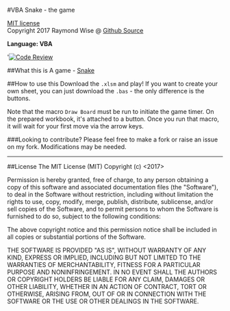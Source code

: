 #VBA Snake - the game

[MIT license](https://opensource.org/licenses/MIT)<br>
Copyright 2017 Raymond Wise @ [Github Source](https://github.com/RaymondWise/Snake) 

**Language: VBA**

'[![Code Review](http://www.zomis.net/codereview/shield/?qid=156557)](http://codereview.stackexchange.com/q/156557)

##What this is
A game - [Snake](https://en.wikipedia.org/wiki/Snake_(video_game))

##How to use this
Download the `.xlsm` and play! If you want to create your own sheet, you can just download the `.bas` - the only difference is the buttons.

Note that the macro `Draw Board` must be run to initiate the game timer. On the prepared workbook, it's attached to a button. Once you run that macro, it will wait for your first move via the arrow keys.

###Looking to contribute?
Please feel free to make a fork or raise an issue on my fork. Modifications may be needed.

------------------------
##License
The MIT License (MIT)
Copyright (c) <2017> <Raymond W Wise>

Permission is hereby granted, free of charge, to any person obtaining a copy of this software and associated documentation files (the "Software"), to deal in the Software without restriction, including without limitation the rights to use, copy, modify, merge, publish, distribute, sublicense, and/or sell copies of the Software, and to permit persons to whom the Software is furnished to do so, subject to the following conditions:

The above copyright notice and this permission notice shall be included in all copies or substantial portions of the Software.

THE SOFTWARE IS PROVIDED "AS IS", WITHOUT WARRANTY OF ANY KIND, EXPRESS OR IMPLIED, INCLUDING BUT NOT LIMITED TO THE WARRANTIES OF MERCHANTABILITY, FITNESS FOR A PARTICULAR PURPOSE AND NONINFRINGEMENT. IN NO EVENT SHALL THE AUTHORS OR COPYRIGHT HOLDERS BE LIABLE FOR ANY CLAIM, DAMAGES OR OTHER LIABILITY, WHETHER IN AN ACTION OF CONTRACT, TORT OR OTHERWISE, ARISING FROM, OUT OF OR IN CONNECTION WITH THE SOFTWARE OR THE USE OR OTHER DEALINGS IN THE SOFTWARE.
